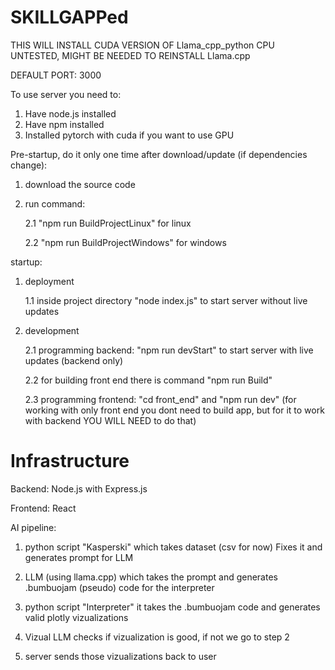 # SKILLGAPPed

THIS WILL INSTALL CUDA VERSION OF Llama_cpp_python CPU UNTESTED, MIGHT BE NEEDED TO REINSTALL Llama.cpp

DEFAULT PORT: 3000

To use server you need to:
1. Have node.js installed
2. Have npm installed
3. Installed pytorch with cuda if you want to use GPU

Pre-startup, do it only one time after download/update (if dependencies change):
1. download the source code
2. run command:

    2.1 "npm run BuildProjectLinux" for linux

    2.2 "npm run BuildProjectWindows" for windows

startup:
1. deployment

    1.1 inside project directory "node index.js" to start server without live updates

2. development

    2.1 programming backend: "npm run devStart" to start server with live updates (backend only)

    2.2 for building front end there is command "npm run Build"

    2.3 programming frontend: "cd front_end" and "npm run dev" (for working with only front end you dont need to build app, but for it to work with backend YOU WILL NEED to do that) 


# Infrastructure

Backend:
Node.js with Express.js

Frontend: 
React

AI pipeline:
1. python script "Kasperski" which takes dataset (csv for now) Fixes it and generates prompt for LLM

2. LLM (using llama.cpp) which takes the prompt and generates .bumbuojam (pseudo) code for the interpreter

3. python script "Interpreter" it takes the .bumbuojam code and generates valid plotly vizualizations

4. Vizual LLM checks if vizualization is good, if not we go to step 2

4. server sends those vizualizations back to user